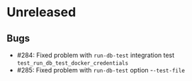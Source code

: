 # Unreleased

## Bugs
 - #284: Fixed problem with `run-db-test` integration test `test_run_db_test_docker_credentials`
 - #285: Fixed problem with `run-db-test` option -`-test-file`
